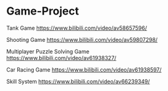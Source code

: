 # Game-Project
Tank Game
https://www.bilibili.com/video/av58657596/

Shooting Game
https://www.bilibili.com/video/av59807298/

Multiplayer Puzzle Solving Game
https://www.bilibili.com/video/av61938327/

Car Racing Game
https://www.bilibili.com/video/av61938597/

Skill System
https://www.bilibili.com/video/av66239349/

